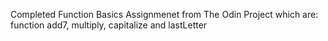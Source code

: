 Completed Function Basics Assignmenet from The Odin Project
which are:
function add7, multiply, capitalize and lastLetter
